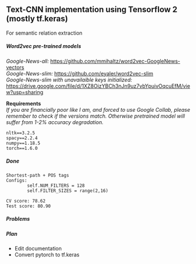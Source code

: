 ## Text-CNN implementation using Tensorflow 2 (mostly tf.keras)  
For semantic relation extraction

<h5>Word2vec pre-trained models</h5>

*Google-News-all:* https://github.com/mmihaltz/word2vec-GoogleNews-vectors \
*Google-News-slim:* https://github.com/eyaler/word2vec-slim \
*Google-News-slim with unavailaible keys initialized:* https://drive.google.com/file/d/1XZ8OizYBCh3nJn9uz7vbYpuivOqcuEfM/view?usp=sharing


**Requirements** \
*If you are financially poor like I am, and forced to use Google Collab,
please remember to check if the versions match.
Otherwise pretrained model will suffer from 1-2% accuracy degradation.*

    nltk==3.2.5
    spacy==2.2.4
    numpy==1.18.5
    torch==1.6.0
    
##### Done 

```
Shortest-path + POS tags 
Configs:
        self.NUM_FILTERS = 128
        self.FILTER_SIZES = range(2,16)

CV score: 78.62
Test score: 80.90
```
##### Problems

##### Plan
- Edit documentation
- Convert pytorch to tf.keras
